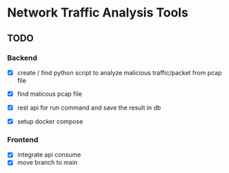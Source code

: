 # Network Traffic Analysis Tools

## TODO

### Backend
- [x] create / find python script to analyze malicious traffic/packet from pcap file
- [x] find malicous pcap file
- [x] rest api for run command and save the result in db
- [x] setup docker compose


### Frontend
- [x] integrate api consume
- [x] move branch to main
